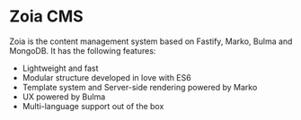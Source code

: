# Zoia CMS

Zoia is the content management system based on Fastify, Marko, Bulma and MongoDB. It has the following features:

* Lightweight and fast
* Modular structure developed in love with ES6
* Template system and Server-side rendering powered by Marko
* UX powered by Bulma
* Multi-language support out of the box
  